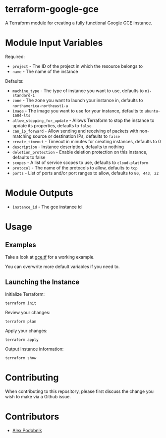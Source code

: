 # terraform-google-gce

A Terraform module for creating a fully functional Google GCE instance.

# Module Input Variables

Required:

* `project` - The ID of the project in which the resource belongs to
* `name` - The name of the instance

Defaults:

* `machine_type` - The type of instance you want to use, defaults to `n1-standard-1`
* `zone` - The zone you want to launch your instance in, defaults to `northamerica-northeast1-a`
* `image` - The image you want to use for your instance, defaults to `ubuntu-1604-lts`
* `allow_stopping_for_update` - Allows Terraform to stop the instance to update its properties, defaults to `false`
* `can_ip_forward` - Allow sending and receiving of packets with non-matching source or destination IPs, defaults to `false`
* `create_timeout` - Timeout in minutes for creating instances, defaults to 0
* `description` - Instance description, defaults to nothing
* `deletion_protection` - Enable deletion protection on this instance, defaults to false
* `scopes` - A list of service scopes to use, defaults to `cloud-platform`
* `protocol` - The name of the protocols to allow, defaults to `tcp`
* `ports` - List of ports and/or port ranges to allow, defaults to `80, 443, 22`

# Module Outputs

* `instance_id` - The gce instance id

# Usage

## Examples

Take a look at [gce.tf](./examples/basic/gce.tf) for a working example.

You can overwrite more default variables if you need to.

## Launching the Instance

Initialize Terraform:

```
terraform init
```

Review your changes:

```
terraform plan
```

Apply your changes:

```
terraform apply
```

Output Instance information:

```
terraform show
```

# Contributing

When contributing to this repository, please first discuss the change you wish to make via a Github issue.

# Contributors

* [Alex Podobnik](https://github.com/alexandarp)
